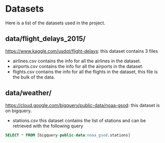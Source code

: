 # Datasets
Here is a list of the datasets used in the project.

## data/flight_delays_2015/
<https://www.kaggle.com/usdot/flight-delays>: this dataset contains 3 files
* airlines.csv contains the info for all the airlines in the dataset.
* airports.csv contains the info for all the airports in the dataset.
* flights.csv contains the info for all the flights in the dataset, this file is the bulk of the data.

## data/weather/
<https://cloud.google.com/bigquery/public-data/noaa-gsod>: this dataset is on bigquery.
* stations.csv this dataset contains the list of stations and can be retrieved with the following query

```sql
SELECT * FROM [bigquery-public-data:noaa_gsod.stations]
```